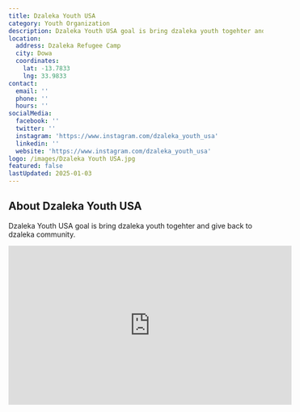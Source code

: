 ```yaml
---
title: Dzaleka Youth USA
category: Youth Organization
description: Dzaleka Youth USA goal is bring dzaleka youth togehter and give back to dzaleka community.
location:
  address: Dzaleka Refugee Camp
  city: Dowa
  coordinates:
    lat: -13.7833
    lng: 33.9833
contact:
  email: ''
  phone: ''
  hours: ''
socialMedia:
  facebook: ''
  twitter: ''
  instagram: 'https://www.instagram.com/dzaleka_youth_usa'
  linkedin: ''
  website: 'https://www.instagram.com/dzaleka_youth_usa'
logo: /images/Dzaleka Youth USA.jpg
featured: false
lastUpdated: 2025-01-03
---
```


## About Dzaleka Youth USA

Dzaleka Youth USA goal is bring dzaleka youth togehter and give back to dzaleka community.

<iframe width="560" height="315" src="https://www.youtube.com/embed/yVWdk0ZR55Q?si=rILEI3bF-rFrri2L" title="YouTube video player" frameborder="0" allow="accelerometer; autoplay; clipboard-write; encrypted-media; gyroscope; picture-in-picture; web-share" referrerpolicy="strict-origin-when-cross-origin" allowfullscreen></iframe>









